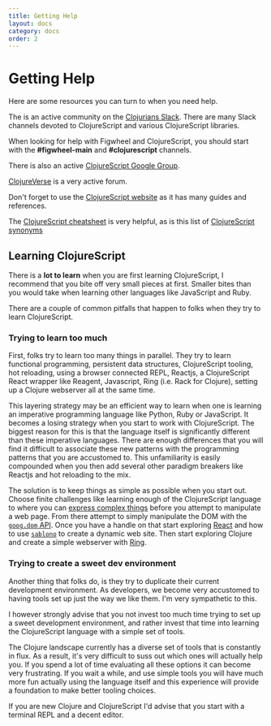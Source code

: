 ```yaml
---
title: Getting Help
layout: docs
category: docs
order: 2
---
```


# Getting Help

<div class="lead-in">Here are some resources you can turn to when you
need help.</div>

The is an active community on the
[Clojurians Slack](http://clojurians.net). There are many Slack
channels devoted to ClojureScript and various ClojureScript libraries.

When looking for help with Figwheel and ClojureScript, you should
start with the **#figwheel-main** and **#clojurescript** channels.

There is also an active
[ClojureScript Google Group](https://groups.google.com/forum/#!forum/clojurescript).

[ClojureVerse](https://clojureverse.org/) is a very active forum.

Don't forget to use the
[ClojureScript website](https://clojurescript.org/) as it has many
guides and references.

The [ClojureScript cheatsheet](http://cljs.info/cheatsheet/) is very
helpful, as is this list of
[ClojureScript synonyms](https://kanaka.github.io/clojurescript/web/synonym.html)

## Learning ClojureScript

There is a **lot to learn** when you are first learning ClojureScript,
I recommend that you bite off very small pieces at first. Smaller
bites than you would take when learning other languages like
JavaScript and Ruby. 

There are a couple of common pitfalls that happen to folks when they
try to learn ClojureScript.

### Trying to learn too much

First, folks try to learn too many things in parallel. They try to
learn functional programming, persistent data structures, ClojureScript
tooling, hot reloading, using a browser connected REPL, Reactjs, a
ClojureScript React wrapper like Reagent, Javascript, Ring (i.e. Rack
for Clojure), setting up a Clojure webserver all at the same time.

This layering strategy may be an efficient way to learn when one is
learning an imperative programming language like Python, Ruby or
JavaScript. It becomes a losing strategy when you start to work with
ClojureScript. The biggest reason for this is that the language itself
is significantly different than these imperative languages. There are
enough differences that you will find it difficult to associate these
new patterns with the programming patterns that you are accustomed
to. This unfamiliarity is easily compounded when you then add several
other paradigm breakers like Reactjs and hot reloading to the mix.

The solution is to keep things as simple as possible when you start
out. Choose finite challenges like learning enough of the
ClojureScript language to where you can
[express complex things](http://www.4clojure.com/) before you attempt
to manipulate a web page. From there attempt to simply manipulate the
DOM with the
[`goog.dom` API](https://google.github.io/closure-library/api/goog.dom.html). Once
you have a handle on that start exploring
[React](https://reactjs.org/) and how to use
[`sablono`](https://github.com/r0man/sablono) to create a dynamic web
site. Then start exploring Clojure and create a simple webserver with
[Ring](https://github.com/ring-clojure/ring).

### Trying to create a sweet dev environment

Another thing that folks do, is they try to duplicate their current
development environment. As developers, we become very accustomed to
having tools set up just the way we like them. I'm very sympathetic to
this.

I however strongly advise that you not invest too much time trying to
set up a sweet development environment, and rather invest that time
into learning the ClojureScript language with a simple set of tools. 

The Clojure landscape currently has a diverse set of tools that is
constantly in flux. As a result, it's very difficult to suss out which
ones will actually help you. If you spend a lot of time evaluating all
these options it can become very frustrating. If you wait a while, and
use simple tools you will have much more fun actually using the
language itself and this experience will provide a foundation to make
better tooling choices.

If you are new Clojure and ClojureScript I'd advise that you start
with a terminal REPL and a decent editor.

